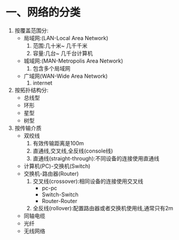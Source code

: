 # 一、网络的分类
1. 按覆盖范围分:
   * 局域网:(LAN-Local Area Network)
 	    1. 范围:几十米~ 几千千米
 	    2. 容量:几台~ 几千台计算机
   * 城域网:(MAN-Metropolis Area Network)
	    1. 包含多个局域网
   * 广域网(WAN-Wide Area Network)
	    1. internet
2. 按拓扑结构分:
   * 总线型
   * 环形
   * 星型
   * 树型
3. 按传输介质
   * 双绞线
      1. 有效传输距离是100m
      2. 直通线,交叉线,全反线(console线)
      3. 直通线(straight-through):不同设备的连接使用直通线
	* 计算机(PC)-交换机(Switch)
	* 交换机-路由器(Router)
	   1. 交叉线(crossover):相同设备的连接使用交叉线 
             * pc-pc
	      * Switch-Switch
	      * Router-Router
	   2. 全反线(rollover):配置路由器或者交换机使用线,通常只有2m
   * 同轴电缆
   * 光纤
   * 无线网络
